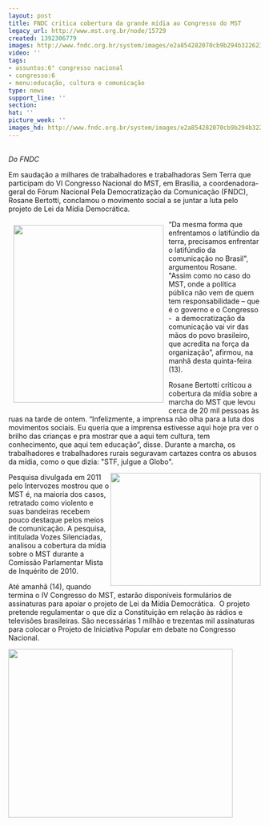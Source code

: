 ```yaml
---
layout: post
title: FNDC critica cobertura da grande mídia ao Congresso do MST
legacy_url: http://www.mst.org.br/node/15729
created: 1392306779
images: http://www.fndc.org.br/system/images/e2a854282070cb9b294b32262388a671.jpg
video: ''
tags:
- assuntos:6° congresso nacional
- congresso:6
- menu:educação, cultura e comunicação
type: news
support_line: ''
section: 
hat: ''
picture_week: ''
images_hd: http://www.fndc.org.br/system/images/e2a854282070cb9b294b32262388a671.jpg
---
```

<p><br><em>Do FNDC</em></p><p>Em saudação a milhares de trabalhadores e trabalhadoras Sem Terra que  participam do VI Congresso Nacional do MST, em Brasília, a  coordenadora-geral do Fórum Nacional Pela Democratização da Comunicação  (FNDC), Rosane Bertotti, conclamou o movimento social a se juntar a luta  pelo projeto de Lei da Mídia Democrática.</p> <p><a title="" class="shadowbox" rel="shadowbox" href="http://www.fndc.org.br/system/uploads/ck/images/rosane%20editado%20web.jpg"><img src="http://www.fndc.org.br/system/images/e2a854282070cb9b294b32262388a671.jpg" alt="" align="left" height="354" hspace="10" vspace="10" width="300"></a></p><p>“Da mesma forma que enfrentamos o latifúndio da terra, precisamos  enfrentar o latifúndio da comunicação no Brasil", argumentou Rosane.  "Assim como no caso do MST, onde a política pública não vem de quem tem  responsabilidade – que é o governo e o Congresso -&nbsp; a democratização da  comunicação vai vir das mãos do povo brasileiro, que acredita na força  da&nbsp; organização”, afirmou, na manhã desta quinta-feira (13).</p>  <p>Rosane Bertotti criticou a cobertura da mídia sobre a marcha do MST que  levou cerca de 20 mil pessoas às ruas na tarde de ontem. “Infelizmente,  a imprensa não olha para a luta dos movimentos sociais. Eu queria que a  imprensa estivesse aqui hoje pra ver o brilho das crianças e pra  mostrar que a aqui tem cultura, tem conhecimento, que aqui tem  educação”, disse. Durante a marcha, os trabalhadores e trabalhadores  rurais seguravam cartazes contra os abusos da mídia, como o que dizia:  "STF, julgue a Globo".</p> <p><a title="" class="shadowbox" rel="shadowbox" href="http://www.fndc.org.br/system/uploads/ck/images/globo%20conceicao%20oliveira.jpg"><img src="http://www.fndc.org.br/system/images/7788cffcd2bc34d243087f3a100f897f.jpg" alt="" align="right" height="225" width="300"></a>Pesquisa divulgada em 2011 pelo Intervozes mostrou que o MST é, na  maioria dos casos, retratado como violento e suas bandeiras recebem  pouco destaque pelos meios de comunicação. A pesquisa, intitulada Vozes  Silenciadas, analisou a cobertura da mídia sobre o MST durante a  Comissão Parlamentar Mista de Inquérito de 2010.</p>  <p>Até amanhã (14), quando termina o IV Congresso do MST, estarão  disponíveis formulários de assinaturas para apoiar o projeto de Lei da  Mídia Democrática.&nbsp; O projeto pretende regulamentar o que diz a  Constituição em relação às rádios e televisões brasileiras. São  necessárias 1 milhão e trezentas mil assinaturas para colocar o Projeto  de Iniciativa Popular em debate no Congresso Nacional.</p> <p><a title="" class="shadowbox" rel="shadowbox" href="http://www.fndc.org.br/system/uploads/ck/images/assinatura%20web.jpg"><img src="http://www.fndc.org.br/system/images/a570f917263c6a4bf0ea25159ff3c71a.jpg" alt="" align="left" height="336" width="448"></a></p>
